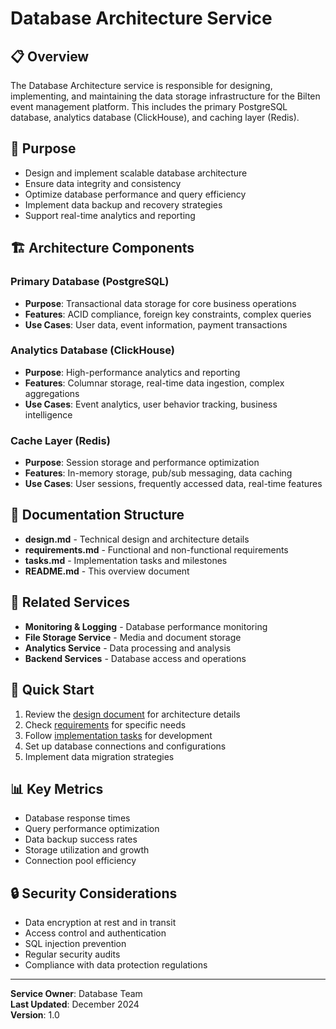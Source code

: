 # Database Architecture Service

## 📋 Overview

The Database Architecture service is responsible for designing, implementing, and maintaining the data storage infrastructure for the Bilten event management platform. This includes the primary PostgreSQL database, analytics database (ClickHouse), and caching layer (Redis).

## 🎯 Purpose

- Design and implement scalable database architecture
- Ensure data integrity and consistency
- Optimize database performance and query efficiency
- Implement data backup and recovery strategies
- Support real-time analytics and reporting

## 🏗️ Architecture Components

### Primary Database (PostgreSQL)
- **Purpose**: Transactional data storage for core business operations
- **Features**: ACID compliance, foreign key constraints, complex queries
- **Use Cases**: User data, event information, payment transactions

### Analytics Database (ClickHouse)
- **Purpose**: High-performance analytics and reporting
- **Features**: Columnar storage, real-time data ingestion, complex aggregations
- **Use Cases**: Event analytics, user behavior tracking, business intelligence

### Cache Layer (Redis)
- **Purpose**: Session storage and performance optimization
- **Features**: In-memory storage, pub/sub messaging, data caching
- **Use Cases**: User sessions, frequently accessed data, real-time features

## 📁 Documentation Structure

- **design.md** - Technical design and architecture details
- **requirements.md** - Functional and non-functional requirements
- **tasks.md** - Implementation tasks and milestones
- **README.md** - This overview document

## 🔗 Related Services

- **Monitoring & Logging** - Database performance monitoring
- **File Storage Service** - Media and document storage
- **Analytics Service** - Data processing and analysis
- **Backend Services** - Database access and operations

## 🚀 Quick Start

1. Review the [design document](design.md) for architecture details
2. Check [requirements](requirements.md) for specific needs
3. Follow [implementation tasks](tasks.md) for development
4. Set up database connections and configurations
5. Implement data migration strategies

## 📊 Key Metrics

- Database response times
- Query performance optimization
- Data backup success rates
- Storage utilization and growth
- Connection pool efficiency

## 🔒 Security Considerations

- Data encryption at rest and in transit
- Access control and authentication
- SQL injection prevention
- Regular security audits
- Compliance with data protection regulations

---

**Service Owner**: Database Team  
**Last Updated**: December 2024  
**Version**: 1.0
